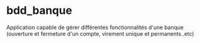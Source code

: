 # bdd_banque
Application capable de gérer différentes fonctionnalités d'une banque (ouverture et fermeture d'un compte, virement unique et permanents..etc)
